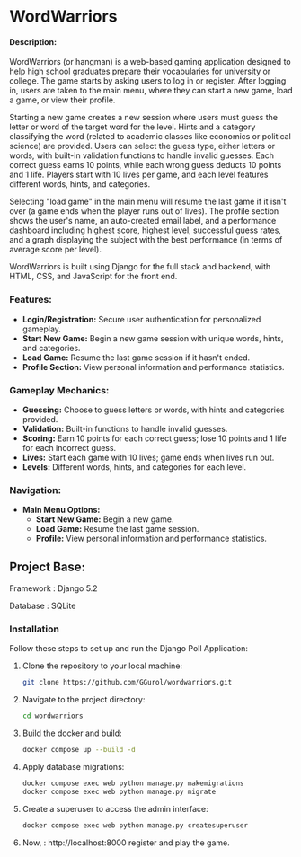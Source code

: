 # WordWarriors

#### Description:

WordWarriors (or hangman) is a web-based gaming application designed to help high school graduates prepare their vocabularies for university or college. The game starts by asking users to log in or register. After logging in, users are taken to the main menu, where they can start a new game, load a game, or view their profile.

Starting a new game creates a new session where users must guess the letter or word of the target word for the level. Hints and a category classifying the word (related to academic classes like economics or political science) are provided. Users can select the guess type, either letters or words, with built-in validation functions to handle invalid guesses. Each correct guess earns 10 points, while each wrong guess deducts 10 points and 1 life. Players start with 10 lives per game, and each level features different words, hints, and categories.

Selecting "load game" in the main menu will resume the last game if it isn't over (a game ends when the player runs out of lives). The profile section shows the user's name, an auto-created email label, and a performance dashboard including highest score, highest level, successful guess rates, and a graph displaying the subject with the best performance (in terms of average score per level).

WordWarriors is built using Django for the full stack and backend, with HTML, CSS, and JavaScript for the front end.

### Features:

- **Login/Registration:** Secure user authentication for personalized gameplay.
- **Start New Game:** Begin a new game session with unique words, hints, and categories.
- **Load Game:** Resume the last game session if it hasn't ended.
- **Profile Section:** View personal information and performance statistics.

### Gameplay Mechanics:

- **Guessing:** Choose to guess letters or words, with hints and categories provided.
- **Validation:** Built-in functions to handle invalid guesses.
- **Scoring:** Earn 10 points for each correct guess; lose 10 points and 1 life for each incorrect guess.
- **Lives:** Start each game with 10 lives; game ends when lives run out.
- **Levels:** Different words, hints, and categories for each level.

### Navigation:

- **Main Menu Options:**
  - **Start New Game:** Begin a new game.
  - **Load Game:** Resume the last game session.
  - **Profile:** View personal information and performance statistics.


## Project Base:

Framework : Django 5.2

Database : SQLite


### Installation

Follow these steps to set up and run the Django Poll Application:

1. Clone the repository to your local machine:

   ```bash
   git clone https://github.com/GGurol/wordwarriors.git
   ```

2. Navigate to the project directory:

   ```bash
   cd wordwarriors
   ```

3. Build the docker and build:

   ```bash
   docker compose up --build -d
   ```

4. Apply database migrations:

   ```bash
   docker compose exec web python manage.py makemigrations
   docker compose exec web python manage.py migrate
   ```

5. Create a superuser to access the admin interface:

   ```bash
   docker compose exec web python manage.py createsuperuser
   ```


6. Now, : http://localhost:8000 register and play the game.

